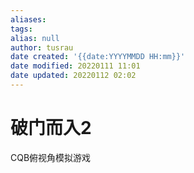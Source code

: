 ```yaml
---
aliases: 
tags:
alias: null
author: tusrau
date created: '{{date:YYYYMMDD HH:mm}}'
date modified: 20220111 11:01
date updated: 20220112 02:02
---
```


# 破门而入2

CQB俯视角模拟游戏
